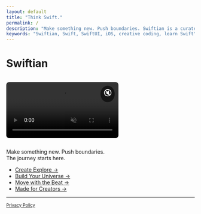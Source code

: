 ```yaml
---
layout: default
title: "Think Swift."
permalink: /
description: "Make something new. Push boundaries. Swiftian is a curated, interactive platform for learning Swift creatively."
keywords: "Swiftian, Swift, SwiftUI, iOS, creative coding, learn Swift"
---
```


# Swiftian

<p align="center" style="position: relative; display: inline-block;">
  <video id="logoVideo" autoplay loop muted playsinline preload="metadata" 
         style="width: 100%; max-width: 320px; height: auto; cursor: pointer; border-radius: 8px;">
    <source src="/assets/videos/logo.mp4" type="video/mp4">
    Your browser does not support the video tag.
  </video>
  <span id="soundIcon" 
        style="position: absolute; top: 10px; right: 10px; font-size: 20px; cursor: pointer; background: rgba(0, 0, 0, 0.6); color: white; padding: 5px 8px; border-radius: 50%;">
    🔇
  </span>
</p>

<script>
  const video = document.getElementById('logoVideo');
  const soundIcon = document.getElementById('soundIcon');

  function toggleSound() {
    video.muted = !video.muted;
    soundIcon.textContent = video.muted ? "🔇" : "🔊";
  }

  video.addEventListener('click', toggleSound);
  soundIcon.addEventListener('click', function(event) {
    event.stopPropagation(); // 비디오 클릭 이벤트와 충돌 방지
    toggleSound();
  });
</script>

Make something new. Push boundaries.  
The journey starts here.

- [Create Explore →](/coding/)
- [Build Your Universe →](/universe/)
- [Move with the Beat →](/groove/)
- [Made for Creators →](/creators/)

---
<footer>
  <small><a href="/privacy/">Privacy Policy</a></small>
</footer>

